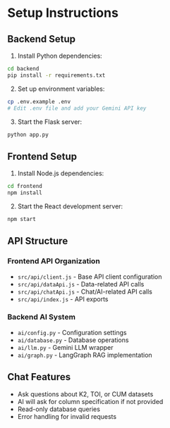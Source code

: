 # Setup Instructions

## Backend Setup

1. Install Python dependencies:
```bash
cd backend
pip install -r requirements.txt
```

2. Set up environment variables:
```bash
cp .env.example .env
# Edit .env file and add your Gemini API key
```

3. Start the Flask server:
```bash
python app.py
```

## Frontend Setup

1. Install Node.js dependencies:
```bash
cd frontend
npm install
```

2. Start the React development server:
```bash
npm start
```

## API Structure

### Frontend API Organization
- `src/api/client.js` - Base API client configuration
- `src/api/dataApi.js` - Data-related API calls
- `src/api/chatApi.js` - Chat/AI-related API calls
- `src/api/index.js` - API exports

### Backend AI System
- `ai/config.py` - Configuration settings
- `ai/database.py` - Database operations
- `ai/llm.py` - Gemini LLM wrapper
- `ai/graph.py` - LangGraph RAG implementation

## Chat Features
- Ask questions about K2, TOI, or CUM datasets
- AI will ask for column specification if not provided
- Read-only database queries
- Error handling for invalid requests